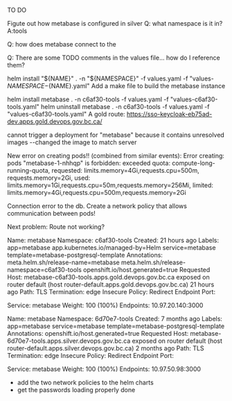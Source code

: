 TO DO

Figute out how metabase is configured in silver
Q: what namespace is it in?
A:tools

Q: how does metabase connect to the

Q: There are some TODO comments in the values file... how do I reference them?

helm install "${NAME}" . -n "${NAMESPACE}" -f values.yaml -f "values-${NAMESPACE}-${NAME}.yaml"
Add a make file to build the metabase instance

helm install metabase . -n c6af30-tools -f values.yaml -f "values-c6af30-tools.yaml"
helm uninstall metabase . -n c6af30-tools -f values.yaml -f "values-c6af30-tools.yaml"
A gold route:
https://sso-keycloak-eb75ad-dev.apps.gold.devops.gov.bc.ca/

cannot trigger a deployment for "metabase" because it contains unresolved images
--changed the image to match server

New error on creating pods!!
(combined from similar events):
Error creating:
pods "metabase-1-nhhqp" is forbidden:
exceeded quota: compute-long-running-quota,
requested: limits.memory=4Gi,requests.cpu=500m, requests.memory=2Gi, used: limits.memory=1Gi,requests.cpu=50m,requests.memory=256Mi, limited: limits.memory=4Gi,requests.cpu=500m,requests.memory=2Gi

Connection error to the db.
Create a network policy that allows communication between pods!

Next problem:  Route not working?

Name:			metabase
Namespace:		c6af30-tools
Created:		21 hours ago
Labels:			app=metabase
			app.kubernetes.io/managed-by=Helm
			service=metabase
			template=metabase-postgresql-template
Annotations:		meta.helm.sh/release-name=metabase
			meta.helm.sh/release-namespace=c6af30-tools
			openshift.io/host.generated=true
Requested Host:		metabase-c6af30-tools.apps.gold.devops.gov.bc.ca
			   exposed on router default (host router-default.apps.gold.devops.gov.bc.ca) 21 hours ago
Path:			<none>
TLS Termination:	edge
Insecure Policy:	Redirect
Endpoint Port:		<all endpoint ports>

Service:	metabase
Weight:		100 (100%)
Endpoints:	10.97.20.140:3000

Name:			metabase
Namespace:		6d70e7-tools
Created:		7 months ago
Labels:			app=metabase
			service=metabase
			template=metabase-postgresql-template
Annotations:		openshift.io/host.generated=true
Requested Host:		metabase-6d70e7-tools.apps.silver.devops.gov.bc.ca
			   exposed on router default (host router-default.apps.silver.devops.gov.bc.ca) 2 months ago
Path:			<none>
TLS Termination:	edge
Insecure Policy:	Redirect
Endpoint Port:		<all endpoint ports>

Service:	metabase
Weight:		100 (100%)
Endpoints:	10.97.50.98:3000



- add the two network policies to the helm charts
- get the passwords loading properly done
